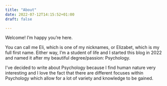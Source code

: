 ```yaml
---
title: "About"
date: 2022-07-12T14:15:52+01:00
draft: false

---
```


Welcome! 
I’m happy you’re here. 

You can call me Eli, which is one of my nicknames, or Elizabet, which is my full first name. Either way, I’m a student of life and I started this blog in 2022 and named it after my beautiful degree/passion: Psychology. 

I've decided to write about Psychology because I find human nature very interesting and I love the fact that there are different focuses within Psychology which allow for a lot of variety and knowledge to be gained.

